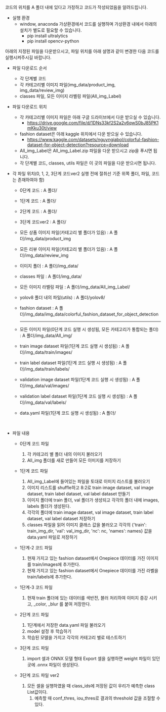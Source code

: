 코드의 위치를 A 폴더 내에 있다고 가정하고 코드가 작성되었음을 알려드립니다.<br>
* 실행 환경
   * window, anaconda 가상환경에서 코드를 실행하며 가상환경 내에서 아래의 설치가 별도로 필요할 수 있습니다.
      * pip install ultralytics
      * pip install opencv-python

아래의 지정된 파일을 다운받으시고, 파일 위치를 아래 설명과 같이 변경한 다음 코드를 실행시켜주시길 바랍니다. 

* 파일 다운로드 순서
  * 각 단계별 코드
  * 각 카테고리별 이미지 파일(img_data/product_img, img_data/review_img)
  * classes 파일, 모든 이미지 라벨링 파일(All_img_Label)
    
* 파일 다운로드 위치
  * 각 카테고리별 이미지 파일은 아래 구글 드라이브에서 다운 받으실 수 있습니다.<br>
    * https://drive.google.com/file/d/1DNs33kf2S2a2v6qwS0bJ85PK1mKku30t/view
  * fashion dataset은 아래 kaggle 위치에서 다운 받으실 수 있습니다.<br>
    * https://www.kaggle.com/datasets/nguyngiabol/colorful-fashion-dataset-for-object-detection?resource=download
  * All_img_Label은 All_img_Label.zip 파일을 다운 받으시고 zip을 푸시면 됩니다.
  * 각 단계별 코드, classes, utils 파일은 이 곳의 파일을 다운 받으시면 됩니다.


* 각 파일 위치(0, 1, 2, 3단계 코드ver2 실행 전에 절취선 기준 위쪽 폴더, 파일, 코드는 존재하여야 함)
  * 0단계 코드 : A 폴더/
  * 1단계 코드 : A 폴더/
  * 2단계 코드 : A 폴더/
  * 3단계 코드ver2 : A 폴더/
  * 모든 상품 이미지 파일(카테고리 별 폴더가 있음) : A 폴더/img_data/product_img
  * 모든 리뷰 이미지 파일(카테고리 별 폴더가 있음) : A 폴더/img_data/review_img
  * 이미지 폴더 : A 폴더/img_data/
  * classes 파일 : A 폴더/img_data/
  * 모든 이미지 라벨링 파일 : A 폴더/img_data/All_img_Label/
  * yolov8 폴더 내의 파일(utils) : A 폴더/yolov8/
  * fashion dataset : A 폴더/img_data/img_data/colorful_fashion_dataset_for_object_detection
      
    ---------------------------------------------------------------------------------------------------
  * 모든 이미지 파일(0단계 코드 실행 시 생성됨, 모든 카테고리가 통합되는 폴더) : A 폴더/img_data/All_img/
  * train image dataset 파일(1단계 코드 실행 시 생성됨) : A 폴더/img_data/train/images/
  * train label dataset 파일(1단계 코드 실행 시 생성됨) : A 폴더/img_data/train/labels/
  * validation image dataset 파일(1단계 코드 실행 시 생성됨) : A 폴더/img_data/val/images/
  * validation label dataset 파일(1단계 코드 실행 시 생성됨) : A 폴더/img_data/val/labels/
  * data.yaml 파일(1단계 코드 실행 시 생성됨) : A 폴더/
<br>

* 파일 내용
  * 0단계 코드 파일
    1. 각 카테고리 별 폴더 내의 이미지 불러오기
    2. All_img 폴더를 새로 만들어 모든 이미지를 저장하기
   
  * 1단계 코드 파일
    1. All_img_Label에 들어있는 파일을 토대로 이미지 리스트를 불러오기
    2. 이미지 리스트를 shuffle하고 8:2로 train image dataset, val image dataset, train label dataset, val label dataset 만들기
    3. 이미지 폴더에 train 폴더, val 폴더가 생성되고 각각의 폴더 내에 images, labels 폴더가 생성된다.
    4. 각각의 폴더에 train image dataset, val image dataset, train label dataset, val label dataset 저장하기
    5. classes 파일을 읽어 이미지 클래스 값을 불러오고 각각의  {'train': train_img_dir, 'val': val_img_dir, 'nc': nc, 'names': names} 값을 data.yaml 파일로 저장하기

  * 1단계-2 코드 파일
    1. 현재 가지고 있는 fashion dataset에서 Onepiece 데이터를 가진 이미지를 train/images에 추가한다.
    2. 현재 가지고 있는 fashion dataset에서 Onepiece 데이터를 가진 라벨을 train/labels에 추가한다.

  * 1단계-3 코드 파일
    1. 현재 train 폴더에 있는 데이터를 색반전, 블러 처리하여 이미지 증강 시키고, _color, _blur 를 붙여 저장한다.

  * 2단계 코드 파일
    1. 1단계에서 저장한 data.yaml 파일 불러오기
    2. model 설정 후 학습하기
    3. 학습된 모델을 가지고 각각의 카테고리 별로 테스트하기
   
  * 3단계 코드 파일
    1. import 셀과 ONNX 모델 형태 Export 셀을 실행하면 weight 파일이 있던 곳에 .onnx 파일이 생성된다.
  * 3단계 코드 파일 ver2
    1. 모든 셀을 실행하였을 때 class_ids에 저장된 값이 우리가 예측한 class List값이다.
       1. 예측할 때 conf_thres, iou_thres로 결과의 threshold 값을 조절할 수 있다.

   
